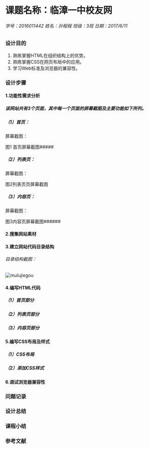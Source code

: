 # 课题名称：临漳一中校友网

###### 学号：2016011442      姓名：孙程程     班级：3班     日期：2017/6/11

### 设计目的

1. 熟练掌握HTML在组织结构上的优势。
2. 熟练掌握CSS在网页布局中的应用。
3. 学习Web标准及浏览器的兼容性。

### 设计步骤

#### 1.功能性需求分析

##### 该网站共有3个页面，其中每一个页面的屏幕截图及主要功能如下所列。

##### （1）首页：

屏幕截图：



图1 首页屏幕截图#####

##### （2）列表页：

屏幕截图：



图2列表页页屏幕截图

##### （3）内容页：

屏幕截图：



图3内容页屏幕截图######

#### 2.搜集网站素材



#### 3.建立网站代码目录结构

###### 目录结构截图：

![mulujiegou](images\mulujiegou.png)

#### 4.编写HTML代码

##### （1）首页部分

##### （2）列表页部分

##### （3）内容页部分

#### 5.编写CSS布局及样式

##### （1）CSS布局

##### （2）添加CSS样式

#### 6.调试浏览器兼容性

### 问题记录

### 设计总结

### 课程小结

### 参考文献

